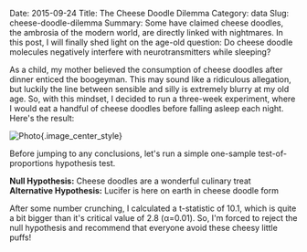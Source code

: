 Date: 2015-09-24
Title: The Cheese Doodle Dilemma
Category: data
Slug: cheese-doodle-dilemma
Summary: Some have claimed cheese doodles, the ambrosia of the modern world, are directly linked with nightmares. In this post, I will finally shed light on the age-old question: Do cheese doodle molecules negatively interfere with neurotransmitters while sleeping? 
 
As a child, my mother believed the consumption of cheese doodles after dinner enticed the boogeyman. This may sound like 
a ridiculous allegation, but luckily the line between sensible and silly is extremely blurry at my old age. So, with 
this mindset, I decided to run a three-week experiment, where I would eat a handful of cheese doodles before falling 
asleep each night. Here's the result: 

![Photo]({attach}/assets/data/2015/cheese-doodle-dilemma.jpg){.image_center_style}

Before jumping to any conclusions, let's run a simple one-sample test-of-proportions hypothesis test. 

**Null Hypothesis:** Cheese doodles are a wonderful culinary treat <br/>
**Alternative Hypothesis:** Lucifer is here on earth in cheese doodle form 

After some number crunching, I calculated a t-statistic of 10.1, which is quite a bit bigger than it's critical value of 2.8 
(&alpha;=0.01). So, I'm forced to reject the null hypothesis and recommend that everyone avoid these cheesy little puffs!
